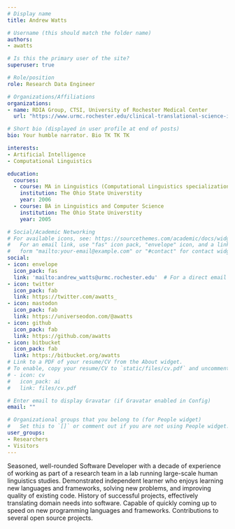 ```yaml
---
# Display name
title: Andrew Watts

# Username (this should match the folder name)
authors:
- awatts

# Is this the primary user of the site?
superuser: true

# Role/position
role: Research Data Engineer

# Organizations/Affiliations
organizations:
- name: RDIA Group, CTSI, University of Rochester Medical Center
  url: "https://www.urmc.rochester.edu/clinical-translational-science-institute/informatics/research-data-integration-analytics.aspx"

# Short bio (displayed in user profile at end of posts)
bio: Your humble narrator. Bio TK TK TK

interests:
- Artificial Intelligence
- Computational Linguistics

education:
  courses:
  - course: MA in Linguistics (Computational Linguistics specialization)
    institution: The Ohio State Universtity
    year: 2006
  - course: BA in Linguistics and Computer Science
    institution: The Ohio State Universtity
    year: 2005

# Social/Academic Networking
# For available icons, see: https://sourcethemes.com/academic/docs/widgets/#icons
#   For an email link, use "fas" icon pack, "envelope" icon, and a link in the
#   form "mailto:your-email@example.com" or "#contact" for contact widget.
social:
- icon: envelope
  icon_pack: fas
  link: 'mailto:andrew_watts@urmc.rochester.edu'  # For a direct email link, use "mailto:test@example.org".
- icon: twitter
  icon_pack: fab
  link: https://twitter.com/awatts_
- icon: mastodon
  icon_pack: fab
  link: https://universeodon.com/@awatts
- icon: github
  icon_pack: fab
  link: https://github.com/awatts
- icon: bitbucket
  icon_pack: fab
  link: https://bitbucket.org/awatts
# Link to a PDF of your resume/CV from the About widget.
# To enable, copy your resume/CV to `static/files/cv.pdf` and uncomment the lines below.
# - icon: cv
#   icon_pack: ai
#   link: files/cv.pdf

# Enter email to display Gravatar (if Gravatar enabled in Config)
email: ""

# Organizational groups that you belong to (for People widget)
#   Set this to `[]` or comment out if you are not using People widget.
user_groups:
- Researchers
- Visitors
---
```


Seasoned, well-rounded Software Developer with a decade of experience of working as part of a research team in a lab running large-scale human linguistics studies. Demonstrated independent learner who enjoys learning new languages and frameworks, solving new problems, and improving quality of existing code. History of successful projects, effectively translating domain needs into software. Capable of quickly coming up to speed on new programming languages and frameworks. Contributions to several open source projects.
